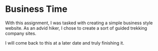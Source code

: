 Business Time  
====================

With this assignment, I was tasked with creating a simple business style website. As an advid hiker, I chose to create
a sort of guided trekking company sites.

I will come back to this at a later date and truly finishing it.
